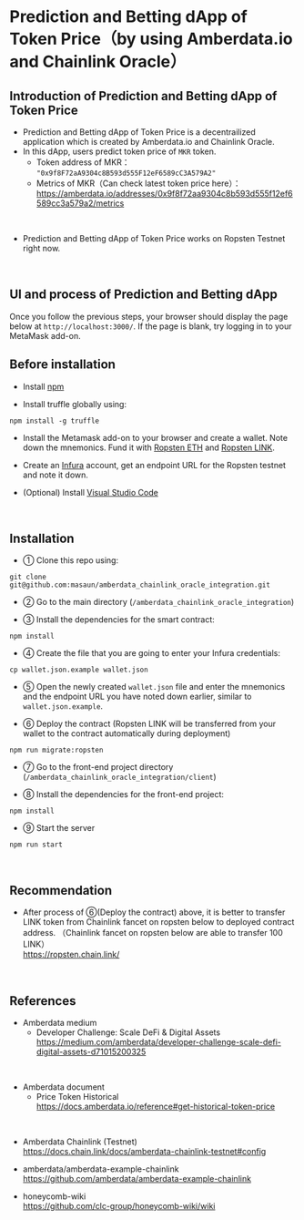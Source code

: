 # Prediction and Betting dApp of Token Price（by using Amberdata.io and Chainlink Oracle）
## Introduction of Prediction and Betting dApp of Token Price
- Prediction and Betting dApp of Token Price is a decentrailized application which is created by Amberdata.io and Chainlink Oracle.
- In this dApp, users predict token price of `MKR` token.
  - Token address of MKR： `"0x9f8F72aA9304c8B593d555F12eF6589cC3A579A2"`
  - Metrics of MKR（Can check latest token price here）： https://amberdata.io/addresses/0x9f8f72aa9304c8b593d555f12ef6589cc3a579a2/metrics

<br>

- Prediction and Betting dApp of Token Price works on Ropsten Testnet right now.


<br>

## UI and process of Prediction and Betting dApp

Once you follow the previous steps, your browser should display the page below at `http://localhost:3000/`.
If the page is blank, try logging in to your MetaMask add-on.






## Before installation
- Install [npm](https://www.npmjs.com/get-npm)

- Install truffle globally using:

`npm install -g truffle`

- Install the Metamask add-on to your browser and create a wallet.
Note down the mnemonics.
Fund it with [Ropsten ETH](https://faucet.metamask.io/) and [Ropsten LINK](https://ropsten.chain.link/).

- Create an [Infura](https://infura.io/) account, get an endpoint URL for the Ropsten testnet and note it down.

- (Optional) Install [Visual Studio Code](https://code.visualstudio.com/)

<br>

## Installation

- ① Clone this repo using:

`git clone git@github.com:masaun/amberdata_chainlink_oracle_integration.git`

- ② Go to the main directory (`/amberdata_chainlink_oracle_integration`)

- ③ Install the dependencies for the smart contract:

`npm install`

- ④ Create the file that you are going to enter your Infura credentials:

`cp wallet.json.example wallet.json`

- ⑤ Open the newly created `wallet.json` file and enter the mnemonics and the endpoint URL you have noted down earlier, similar to `wallet.json.example`.

- ⑥ Deploy the contract (Ropsten LINK will be transferred from your wallet to the contract automatically during deployment)

`npm run migrate:ropsten`

- ⑦ Go to the front-end project directory (`/amberdata_chainlink_oracle_integration/client`)

- ⑧ Install the dependencies for the front-end project:

`npm install`

- ⑨ Start the server

`npm run start`


<br>

## Recommendation
- After process of ⑥(Deploy the contract) above, it is better to transfer LINK token from Chainlink fancet on ropsten below to deployed contract address.
（Chainlink fancet on ropsten below are able to transfer 100 LINK）  
https://ropsten.chain.link/  


<br>

## References
- Amberdata medium
  - Developer Challenge: Scale DeFi & Digital Assets  
    https://medium.com/amberdata/developer-challenge-scale-defi-digital-assets-d71015200325  

<br>

- Amberdata document
  - Price Token Historical  
    https://docs.amberdata.io/reference#get-historical-token-price  

<br>

- Amberdata Chainlink (Testnet)   
https://docs.chain.link/docs/amberdata-chainlink-testnet#config 

- amberdata/amberdata-example-chainlink   
https://github.com/amberdata/amberdata-example-chainlink   

- honeycomb-wiki  
https://github.com/clc-group/honeycomb-wiki/wiki  

